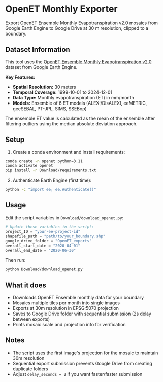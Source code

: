 # OpenET Monthly Exporter

Export OpenET Ensemble Monthly Evapotranspiration v2.0 mosaics from Google Earth Engine to Google Drive at 30 m resolution, clipped to a boundary.

## Dataset Information

This tool uses the [OpenET Ensemble Monthly Evapotranspiration v2.0](https://developers.google.com/earth-engine/datasets/catalog/OpenET_ENSEMBLE_CONUS_GRIDMET_MONTHLY_v2_0#image-properties) dataset from Google Earth Engine.

**Key Features:**
- **Spatial Resolution:** 30 meters
- **Temporal Coverage:** 1999-10-01 to 2024-12-01
- **Data Type:** Monthly evapotranspiration (ET) in mm/month
- **Models:** Ensemble of 6 ET models (ALEXI/DisALEXI, eeMETRIC, geeSEBAL, PT-JPL, SIMS, SSEBop)


The ensemble ET value is calculated as the mean of the ensemble after filtering outliers using the median absolute deviation approach.

## Setup

1. Create a conda environment and install requirements:

```bash
conda create -n openet python=3.11
conda activate openet
pip install -r Download/requirements.txt
```

2. Authenticate Earth Engine (first time):

```bash
python -c "import ee; ee.Authenticate()"
```

## Usage

Edit the script variables in `Download/download_openet.py`:

```python
# Update these variables in the script:
project_ID = "your-ee-project-id"
shapefile_path = "path/to/your_boundary.shp"
google_drive_folder = "OpenET_exports"
overall_start_date = "2020-04-01"
overall_end_date = "2020-06-30"
```

Then run:

```bash
python Download/download_openet.py
```

## What it does

- Downloads OpenET Ensemble monthly data for your boundary
- Mosaics multiple tiles per month into single images
- Exports at 30m resolution in EPSG:5070 projection
- Saves to Google Drive folder with sequential submission (2s delay between exports)
- Prints mosaic scale and projection info for verification

## Notes

- The script uses the first image's projection for the mosaic to maintain 30m resolution
- Sequential export submission prevents Google Drive from creating duplicate folders
- Adjust `delay_seconds = 2` if you want faster/faster submission
